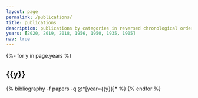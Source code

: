 ```yaml
---
layout: page
permalink: /publications/
title: publications
description: publications by categories in reversed chronological order. generated by jekyll-scholar.
years: [2020, 2019, 2018, 1956, 1950, 1935, 1905]
nav: true
---
```

<!-- _pages/publications.md -->
<div class="publications">

{%- for y in page.years %}
  <h2 class="year">{{y}}</h2>
  {% bibliography -f papers -q @*[year={{y}}]* %}
{% endfor %}

</div>
